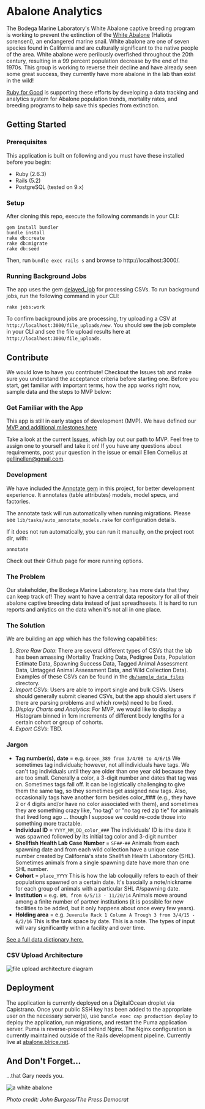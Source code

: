 # Abalone Analytics
The Bodega Marine Laboratory's White Abalone captive breeding program is working to prevent the extinction of the [White Abalone](https://www.biographic.com/posts/sto/fighting-for-a-foothold) (Haliotis sorenseni), an endangered marine snail. White abalone are one of seven species found in California and are culturally significant to the native people of the area. White abalone were perilously overfished throughout the 20th century, resulting in a 99 percent population decrease by the end of the 1970s. This group is working to reverse their decline and have already seen some great success, they currently have more abalone in the lab than exist in the wild!

[Ruby for Good](https://rubyforgood.org/) is supporting these efforts by developing a data tracking and analytics system for Abalone population trends, mortality rates, and breeding programs to help save this species from extinction.

## Getting Started

### Prerequisites
This application is built on following and you must have these installed before you begin:
* Ruby (2.6.3)
* Rails (5.2)
* PostgreSQL (tested on 9.x)

### Setup
After cloning this repo, execute the following commands in your CLI:
```
gem install bundler
bundle install
rake db:create
rake db:migrate
rake db:seed
```

Then, run `bundle exec rails s` and browse to http://localhost:3000/.

### Running Background Jobs

The app uses the gem [delayed_job](https://github.com/collectiveidea/delayed_job) for processing CSVs. To run background jobs, run the following command in your CLI:
```
rake jobs:work
```

To confirm background jobs are processing, try uploading a CSV at `http://localhost:3000/file_uploads/new`. You should see the job complete in your CLI and see the file upload results here at `http://localhost:3000/file_uploads`.

## Contribute
We would love to have you contribute! Checkout the Issues tab and make sure you understand the acceptance criteria before starting one. Before you start, get familiar with important terms, how the app works right now, sample data and the steps to MVP below:

### Get Familiar with the App

This app is still in early stages of development (MVP). We have defined our [MVP and additional milestones here](https://github.com/rubyforgood/abalone/milestones)

Take a look at the current [Issues](https://github.com/rubyforgood/abalone/issues), which lay out our path to MVP. Feel free to assign one to yourself and take it on! If you have any questions about requirements, post your question in the issue or email Ellen Cornelius at gellinellen@gmail.com.

### Development
We have included the [Annotate gem](https://github.com/ctran/annotate_models) in this project, for better development experience. It annotates (table attributes) models, model specs, and factories.

The annotate task will run automatically when running migrations. Please see `lib/tasks/auto_annotate_models.rake` for configuration details.

If it does not run automatically, you can run it manually, on the project root dir, with:
```
annotate
```
Check out their Github page for more running options.

### The Problem
Our stakeholder, the Bodega Marine Laboratory, has more data that they can keep track of! They want to have a central data repository for all of their abalone captive breeding data instead of just spreadhseets. It is hard to run reports and anlytics on the data when it's not all in one place.

### The Solution
We are building an app which has the following capabilities:
1. _Store Raw Data_: There are several different types of CSVs that the lab has been amassing (Mortality Tracking Data, Pedigree Data, Population Estimate Data, Spawning Success Data, Tagged Animal Assessment Data, Untagged Animal Assessment Data, and Wild Collection Data). Examples of these CSVs can be found in the [`db/sample_data_files`](https://github.com/rubyforgood/abalone/tree/master/db/sample_data_files) directory.
2. _Import CSVs_: Users are able to import single and bulk CSVs. Users should generally submit cleaned CSVs, but the app should alert users if there are parsing problems and which row(s) need to be fixed. 
3. _Display Charts and Analytics_: For MVP, we would like to display a Histogram binned in 1cm increments of different body lengths for a certain cohort or group of cohorts.
4. _Export CSVs_: TBD.

### Jargon
* **Tag number(s), date** = e.g. `Green_389 from 3/4/08 to 4/6/15` We sometimes tag individuals; however, not all individuals have tags. We can't tag individuals until they are older than one year old because they are too small. Generally a color, a 3-digit number and dates that tag was on. Sometimes tags fall off. It can be logistically challenging to give them the same tag, so they sometimes get assigned new tags. Also, occasionally tags have another form besides color_### (e.g., they have 2 or 4 digits and/or have no color associated with them), and sometimes they are something crazy like, "no tag" or "no tag red zip tie" for animals that lived long ago ... though I suppose we could re-code those into something more tractable. 
* **Individual ID** = `YYYY_MM_DD_color_###` The individuals' ID is ithe date it was spawned followed by its initial tag color and 3-digit number
* **Shellfish Health Lab Case Number** = `SF##-##` Animals from each spawning date and from each wild collection have a unique case number created by California's state Shellfish Health Laboratory (SHL). Sometimes animals from a single spawning date have more than one SHL number.
* **Cohort** = `place_YYYY` This is how the lab coloquilly refers to each of their populations spawned on a certain date. It's bascially a note/nickname for each group of animals with a particular SHL #/spawning date.
* **Institution** = e.g. `BML from 6/5/13 - 11/20/14` Animals move around among a finite number of partner institutions (it is possible for new facilities to be added, but it only happens about once every few years).
* **Holding area** = e.g. `Juvenile Rack 1 Column A Trough 3 from 3/4/15 - 6/2/16` This is the tank space by date. This is a note. The types of input will vary significantly within a facility and over time.

[See a full data dictionary here.](https://github.com/rubyforgood/abalone/wiki/Abalone-Data-Dictionary)


### CSV Upload Architecture

![file upload architecture diagram](https://github.com/rubyforgood/abalone/blob/master/app/assets/images/abalone_upload_job.jpeg)

## Deployment
The application is currently deployed on a DigitalOcean droplet via Capistrano. Once your public SSH key has been added to the appropriate user on the necessary server(s), use `bundle exec cap production deploy` to deploy the application, run migrations, and restart the Puma application server. Puma is reverse-proxied behind Nginx. The Nginx configuration is currently maintained outside of the Rails development pipeline. Currently live at [abalone.blrice.net](http://abalone.blrice.net/).

## And Don't Forget...

...that Gary needs you.

![a white abalone](https://github.com/rubyforgood/abalone/blob/master/app/assets/images/Burgess%20white%20ab%201.png)

_Photo credit: John Burgess/The Press Democrat_

